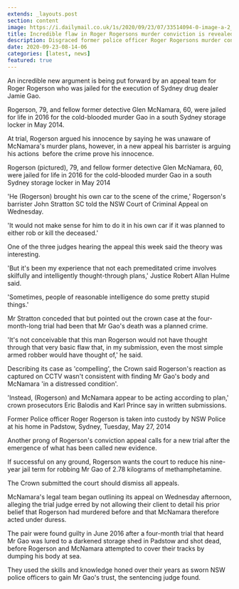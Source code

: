```yaml
---
extends: _layouts.post
section: content
image: https://i.dailymail.co.uk/1s/2020/09/23/07/33514094-0-image-a-2_1600844313074.jpg 
title: Incredible flaw in Roger Rogersons murder conviction is revealed 
description: Disgraced former police officer Roger Rogersons murder conviction is unreasonable as shown by how he acted before and after the killing, an appeal court has heard. 
date: 2020-09-23-08-14-06 
categories: [latest, news] 
featured: true 
--- 
```

An incredible new argument is being put forward by an appeal team for Roger Rogerson who was jailed for the execution of Sydney drug dealer Jamie Gao. 

Rogerson, 79, and fellow former detective Glen McNamara, 60, were jailed for life in 2016 for the cold-blooded murder Gao in a south Sydney storage locker in May 2014.

At trial, Rogerson argued his innocence by saying he was unaware of McNamara's murder plans, however, in a new appeal his barrister is arguing his actions  before the crime prove his innocence. 

Rogerson (pictured), 79, and fellow former detective Glen McNamara, 60, were jailed for life in 2016 for the cold-blooded murder Gao in a south Sydney storage locker in May 2014 

'He (Rogerson) brought his own car to the scene of the crime,' Rogerson's barrister John Stratton SC told the NSW Court of Criminal Appeal on Wednesday.

'It would not make sense for him to do it in his own car if it was planned to either rob or kill the deceased.'

One of the three judges hearing the appeal this week said the theory was interesting.

'But it's been my experience that not each premeditated crime involves skilfully and intelligently thought-through plans,' Justice Robert Allan Hulme said.

'Sometimes, people of reasonable intelligence do some pretty stupid things.'

Mr Stratton conceded that but pointed out the crown case at the four-month-long trial had been that Mr Gao's death was a planned crime.

'It's not conceivable that this man Rogerson would not have thought through that very basic flaw that, in my submission, even the most simple armed robber would have thought of,' he said.

Describing its case as 'compelling', the Crown said Rogerson's reaction as captured on CCTV wasn't consistent with finding Mr Gao's body and McNamara 'in a distressed condition'.

'Instead, (Rogerson) and McNamara appear to be acting according to plan,' crown prosecutors Eric Balodis and Karl Prince say in written submissions.

Former Police officer Roger Rogerson is taken into custody by NSW Police at his home in Padstow, Sydney, Tuesday, May 27, 2014 

Another prong of Rogerson's conviction appeal calls for a new trial after the emergence of what has been called new evidence.

If successful on any ground, Rogerson wants the court to reduce his nine-year jail term for robbing Mr Gao of 2.78 kilograms of methamphetamine.

The Crown submitted the court should dismiss all appeals.

McNamara's legal team began outlining its appeal on Wednesday afternoon, alleging the trial judge erred by not allowing their client to detail his prior belief that Rogerson had murdered before and that McNamara therefore acted under duress.

The pair were found guilty in June 2016 after a four-month trial that heard Mr Gao was lured to a darkened storage shed in Padstow and shot dead, before Rogerson and McNamara attempted to cover their tracks by dumping his body at sea.

They used the skills and knowledge honed over their years as sworn NSW police officers to gain Mr Gao's trust, the sentencing judge found. 


